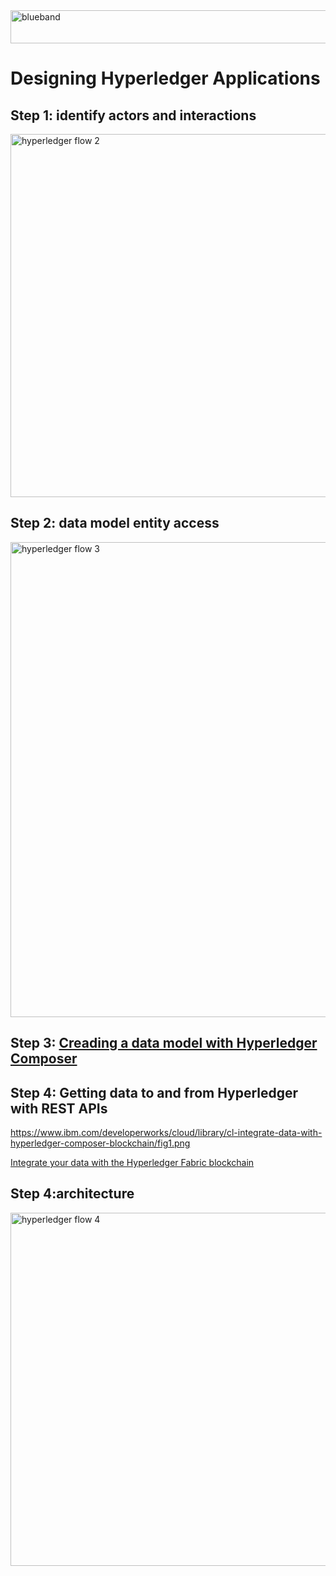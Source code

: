 <img src="https://farm5.staticflickr.com/4503/37148677233_71edc5a37b_o.png" width="1041" height="53" alt="blueband">

# Designing Hyperledger Applications

## Step 1: identify actors and interactions

<img src="https://farm5.staticflickr.com/4603/40152936541_22d27b5869_b.jpg" width="1024" height="581" alt="hyperledger flow 2">

## Step 2: data model entity access

<img src="https://farm5.staticflickr.com/4716/39441555094_bff5750a6b_b.jpg" width="923" height="760" alt="hyperledger flow 3">

## Step 3: [Creading a data model with Hyperledger Composer](https://composer-playground.mybluemix.net/)

## Step 4: Getting data to and from Hyperledger with REST APIs

https://www.ibm.com/developerworks/cloud/library/cl-integrate-data-with-hyperledger-composer-blockchain/fig1.png

[Integrate your data with the Hyperledger Fabric blockchain](https://www.ibm.com/developerworks/cloud/library/cl-integrate-data-with-hyperledger-composer-blockchain/index.html)

## Step 4:architecture

<img src="https://farm5.staticflickr.com/4708/40152936591_2466ba880c_b.jpg" width="1024" height="565" alt="hyperledger flow 4">


